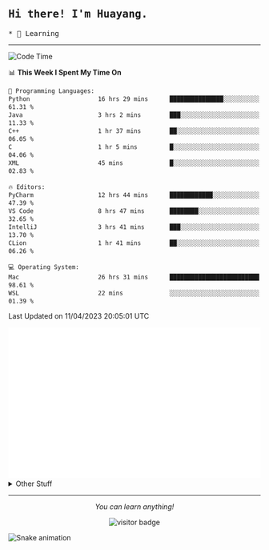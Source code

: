 <h2>
    <samp>Hi there! I'm Huayang.</samp>
</h2>
<p>
    <samp>
        * 🧐 Learning
    </samp>
</p>

<hr>

<!--START_SECTION:waka-->
![Code Time](http://img.shields.io/badge/Code%20Time-674%20hrs%2025%20mins-blue)

📊 **This Week I Spent My Time On** 

```text
💬 Programming Languages: 
Python                   16 hrs 29 mins      ███████████████░░░░░░░░░░   61.31 % 
Java                     3 hrs 2 mins        ███░░░░░░░░░░░░░░░░░░░░░░   11.33 % 
C++                      1 hr 37 mins        ██░░░░░░░░░░░░░░░░░░░░░░░   06.05 % 
C                        1 hr 5 mins         █░░░░░░░░░░░░░░░░░░░░░░░░   04.06 % 
XML                      45 mins             █░░░░░░░░░░░░░░░░░░░░░░░░   02.83 % 

🔥 Editors: 
PyCharm                  12 hrs 44 mins      ████████████░░░░░░░░░░░░░   47.39 % 
VS Code                  8 hrs 47 mins       ████████░░░░░░░░░░░░░░░░░   32.65 % 
IntelliJ                 3 hrs 41 mins       ███░░░░░░░░░░░░░░░░░░░░░░   13.70 % 
CLion                    1 hr 41 mins        ██░░░░░░░░░░░░░░░░░░░░░░░   06.26 % 

💻 Operating System: 
Mac                      26 hrs 31 mins      █████████████████████████   98.61 % 
WSL                      22 mins             ░░░░░░░░░░░░░░░░░░░░░░░░░   01.39 % 
```


 Last Updated on 11/04/2023 20:05:01 UTC
<!--END_SECTION:waka-->

<picture>
    <img src="/github-metrics.svg" alt="github metrics" style='visibility:visible'>
</picture>

<details>
  <summary>Other Stuff</summary>
  <br />
<!--   
  <p align="left">
    <img height="180em" src="https://github-readme-streak-stats.herokuapp.com/?user=GuillaumeFalourd" />
    
  </p> -->

  * 🏆 Some GitHub statistical reports:
  
  <img width="100%" src="https://github-profile-trophy.vercel.app/?username=xmchxup&column=7">
  <p align="left">  
    <img height="180em" src="https://github-readme-stats.vercel.app/api?username=xmchxup&hide_border=true&show_icons=true&include_all_commits=true&bg_color=0,EC6C6C,FFD479,FFFC79,73FA79&theme=graywhite&locale=en" />
    <img height="180em" src="https://github-readme-stats.vercel.app/api/top-langs/?username=xmchxup&hide=css,scss,html&langs_count=8&hide_border=true&layout=compact&bg_color=0,73FA79,73FDFF,D783FF&theme=graywhite&locale=en" />
  </p>
  
  <img width="100%" src="https://github-profile-summary-cards.vercel.app/api/cards/profile-details?username=xmchxup&theme=github" />
 
</a>
</details>
<hr>
<p align="center">
    <i>You can learn anything!</i>
    <p align="center">
        <img src="https://visitor-badge.laobi.icu/badge?page_id=xmchxup" alt="visitor badge"/>       
    </p>
</p>

![Snake animation](https://github.com/XmchxUp/XmchxUp/blob/output/github-contribution-grid-snake.gif)


